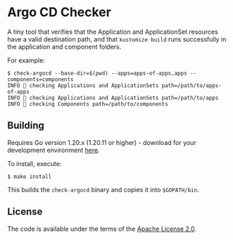 # Argo CD Checker

A tiny tool that verifies that the Application and ApplicationSet resources have a valid destination path, and that `kustomize build` runs successfully in the application and component folders.

For example:

```
$ check-argocd --base-dir=$(pwd) --apps=apps-of-apps,apps --components=components
INFO 👀 checking Applications and ApplicationSets path=/path/to/apps-of-apps
INFO 👀 checking Applications and ApplicationSets path=/path/to/apps
INFO 👀 checking Components path=/path/to/components
```

## Building

Requires Go version 1.20.x (1.20.11 or higher) - download for your development environment [here](https://golang.org/dl).

To install, execute:

```
$ make install
```

This builds the `check-argocd` binary and copies it into `$GOPATH/bin`.


## License

The code is available under the terms of the [Apache License 2.0](LICENCE).